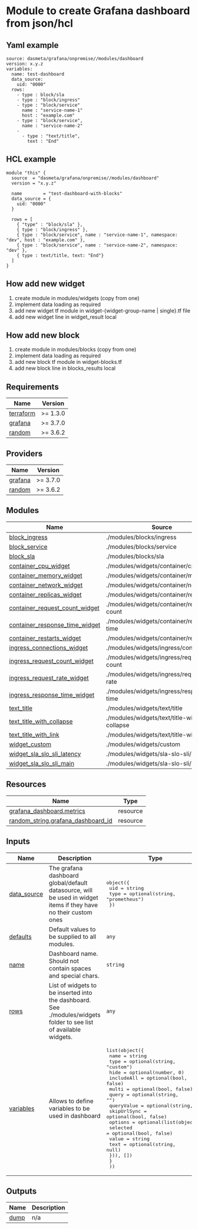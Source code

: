 # Module to create Grafana dashboard from json/hcl
## Yaml example
```
source: dasmeta/grafana/onpremise//modules/dashboard
version: x.y.z
variables:
  name: test-dashboard
  data_source:
    uid: "0000"
  rows:
    - type : block/sla
    - type : "block/ingress"
    - type : "block/service"
      name : "service-name-1"
      host : "example.com"
    - type : "block/service",
      name : "service-name-2"
    -
      - type : "text/title",
        text : "End"
```

## HCL example
```
module "this" {
  source  = "dasmeta/grafana/onpremise//modules/dashboard"
  version = "x.y.z"

  name        = "test-dashboard-with-blocks"
  data_source = {
    uid: "0000"
  }

  rows = [
    { "type" : "block/sla" },
    { type : "block/ingress" },
    { type : "block/service", name : "service-name-1", namespace: "dev", host : "example.com" },
    { type : "block/service", name : "service-name-2", namespace: "dev" },
    { type : text/title, text: "End"}
  ]
}
```

## How add new widget
1. create module in modules/widgets (copy from one)
2. implement data loading as required
3. add new widget tf module in widget-{widget-group-name | single}.tf file
4. add new widget line in widget_result local

## How add new block
1. create module in modules/blocks (copy from one)
2. implement data loading as required
3. add new block tf module in widget-blocks.tf
4. add new block line in blocks_results local
<!-- BEGINNING OF PRE-COMMIT-TERRAFORM DOCS HOOK -->
## Requirements

| Name | Version |
|------|---------|
| <a name="requirement_terraform"></a> [terraform](#requirement\_terraform) | >= 1.3.0 |
| <a name="requirement_grafana"></a> [grafana](#requirement\_grafana) | >= 3.7.0 |
| <a name="requirement_random"></a> [random](#requirement\_random) | >= 3.6.2 |

## Providers

| Name | Version |
|------|---------|
| <a name="provider_grafana"></a> [grafana](#provider\_grafana) | >= 3.7.0 |
| <a name="provider_random"></a> [random](#provider\_random) | >= 3.6.2 |

## Modules

| Name | Source | Version |
|------|--------|---------|
| <a name="module_block_ingress"></a> [block\_ingress](#module\_block\_ingress) | ./modules/blocks/ingress | n/a |
| <a name="module_block_service"></a> [block\_service](#module\_block\_service) | ./modules/blocks/service | n/a |
| <a name="module_block_sla"></a> [block\_sla](#module\_block\_sla) | ./modules/blocks/sla | n/a |
| <a name="module_container_cpu_widget"></a> [container\_cpu\_widget](#module\_container\_cpu\_widget) | ./modules/widgets/container/cpu | n/a |
| <a name="module_container_memory_widget"></a> [container\_memory\_widget](#module\_container\_memory\_widget) | ./modules/widgets/container/memory | n/a |
| <a name="module_container_network_widget"></a> [container\_network\_widget](#module\_container\_network\_widget) | ./modules/widgets/container/network | n/a |
| <a name="module_container_replicas_widget"></a> [container\_replicas\_widget](#module\_container\_replicas\_widget) | ./modules/widgets/container/replicas | n/a |
| <a name="module_container_request_count_widget"></a> [container\_request\_count\_widget](#module\_container\_request\_count\_widget) | ./modules/widgets/container/request-count | n/a |
| <a name="module_container_response_time_widget"></a> [container\_response\_time\_widget](#module\_container\_response\_time\_widget) | ./modules/widgets/container/response-time | n/a |
| <a name="module_container_restarts_widget"></a> [container\_restarts\_widget](#module\_container\_restarts\_widget) | ./modules/widgets/container/restarts | n/a |
| <a name="module_ingress_connections_widget"></a> [ingress\_connections\_widget](#module\_ingress\_connections\_widget) | ./modules/widgets/ingress/connections | n/a |
| <a name="module_ingress_request_count_widget"></a> [ingress\_request\_count\_widget](#module\_ingress\_request\_count\_widget) | ./modules/widgets/ingress/request-count | n/a |
| <a name="module_ingress_request_rate_widget"></a> [ingress\_request\_rate\_widget](#module\_ingress\_request\_rate\_widget) | ./modules/widgets/ingress/request-rate | n/a |
| <a name="module_ingress_response_time_widget"></a> [ingress\_response\_time\_widget](#module\_ingress\_response\_time\_widget) | ./modules/widgets/ingress/response-time | n/a |
| <a name="module_text_title"></a> [text\_title](#module\_text\_title) | ./modules/widgets/text/title | n/a |
| <a name="module_text_title_with_collapse"></a> [text\_title\_with\_collapse](#module\_text\_title\_with\_collapse) | ./modules/widgets/text/title-with-collapse | n/a |
| <a name="module_text_title_with_link"></a> [text\_title\_with\_link](#module\_text\_title\_with\_link) | ./modules/widgets/text/title-with-link | n/a |
| <a name="module_widget_custom"></a> [widget\_custom](#module\_widget\_custom) | ./modules/widgets/custom | n/a |
| <a name="module_widget_sla_slo_sli_latency"></a> [widget\_sla\_slo\_sli\_latency](#module\_widget\_sla\_slo\_sli\_latency) | ./modules/widgets/sla-slo-sli/latency | n/a |
| <a name="module_widget_sla_slo_sli_main"></a> [widget\_sla\_slo\_sli\_main](#module\_widget\_sla\_slo\_sli\_main) | ./modules/widgets/sla-slo-sli/main | n/a |

## Resources

| Name | Type |
|------|------|
| [grafana_dashboard.metrics](https://registry.terraform.io/providers/grafana/grafana/latest/docs/resources/dashboard) | resource |
| [random_string.grafana_dashboard_id](https://registry.terraform.io/providers/hashicorp/random/latest/docs/resources/string) | resource |

## Inputs

| Name | Description | Type | Default | Required |
|------|-------------|------|---------|:--------:|
| <a name="input_data_source"></a> [data\_source](#input\_data\_source) | The grafana dashboard global/default datasource, will be used in widget items if they have no their custom ones | <pre>object({<br>    uid  = string<br>    type = optional(string, "prometheus")<br>  })</pre> | n/a | yes |
| <a name="input_defaults"></a> [defaults](#input\_defaults) | Default values to be supplied to all modules. | `any` | `{}` | no |
| <a name="input_name"></a> [name](#input\_name) | Dashboard name. Should not contain spaces and special chars. | `string` | n/a | yes |
| <a name="input_rows"></a> [rows](#input\_rows) | List of widgets to be inserted into the dashboard. See ./modules/widgets folder to see list of available widgets. | `any` | n/a | yes |
| <a name="input_variables"></a> [variables](#input\_variables) | Allows to define variables to be used in dashboard | <pre>list(object({<br>    name        = string<br>    type        = optional(string, "custom")<br>    hide        = optional(number, 0)<br>    includeAll  = optional(bool, false)<br>    multi       = optional(bool, false)<br>    query       = optional(string, "")<br>    queryValue  = optional(string, "")<br>    skipUrlSync = optional(bool, false)<br>    options = optional(list(object({<br>      selected = optional(bool, false)<br>      value    = string<br>      text     = optional(string, null)<br>    })), [])<br>    }<br>  ))</pre> | `[]` | no |

## Outputs

| Name | Description |
|------|-------------|
| <a name="output_dump"></a> [dump](#output\_dump) | n/a |
<!-- END OF PRE-COMMIT-TERRAFORM DOCS HOOK -->
